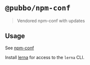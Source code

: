 # `@pubbo/npm-conf`

> Vendored npm-conf with updates

## Usage

See [npm-conf](https://github.com/kevva/npm-conf#readme)

Install [lerna](https://www.npmjs.com/package/lerna) for access to the `lerna` CLI.
